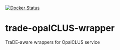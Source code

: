 [![Docker Status](https://dockerbuildbadges.quelltext.eu/status.svg?organization=trade4chor&repository=trade-opalCLUS-wrapper)](https://hub.docker.com/r/trade4chor/trade-opalCLUS-wrapper/)

# trade-opalCLUS-wrapper
TraDE-aware wrappers for OpalCLUS service
